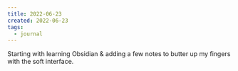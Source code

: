 ```yaml
---
title: 2022-06-23
created: 2022-06-23
tags:
  - journal
---
```

Starting with learning Obsidian & adding a few notes to butter up my fingers with the soft interface. 

